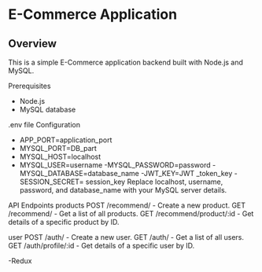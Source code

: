 # E-Commerce Application

## Overview

This is a simple E-Commerce application backend built with Node.js and MySQL.

Prerequisites
- Node.js 
- MySQL database

.env file Configuration
- APP_PORT=application_port
- MYSQL_PORT=DB_part
- MYSQL_HOST=localhost
 - MYSQL_USER=username
-MYSQL_PASSWORD=password
-MYSQL_DATABASE=database_name
-JWT_KEY=JWT _token_key
-SESSION_SECRET= session_key
Replace localhost, username, password, and database_name with your MySQL server details.

API Endpoints
products
POST /recommend/ - Create a new product.
GET /recommend/ - Get a list of all products.
GET /recommend/product/:id - Get details of a specific product by ID.

user
POST /auth/ - Create a new user.
GET /auth/ - Get a list of all users.
GET /auth/profile/:id - Get details of a specific user by ID.

-Redux











